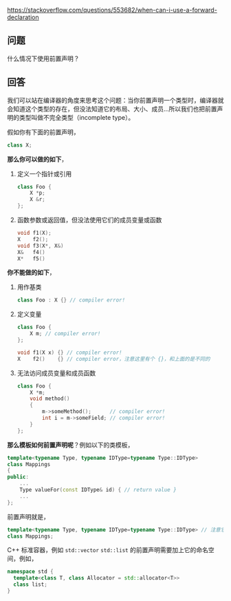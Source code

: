 <https://stackoverflow.com/questions/553682/when-can-i-use-a-forward-declaration>

## 问题

什么情况下使用前置声明？

## 回答

我们可以站在编译器的角度来思考这个问题：当你前置声明一个类型时，编译器就会知道这个类型的存在，但没法知道它的布局、大小、成员...所以我们也把前置声明的类型叫做不完全类型（incomplete type）。

假如你有下面的前置声明，

```c++
class X;
```

**那么你可以做的如下**，

1. 定义一个指针或引用

    ```c++
    class Foo {
        X *p;
        X &r;
    };
    ```

2. 函数参数或返回值，但没法使用它们的成员变量或函数

    ```c++
    void f1(X);
    X    f2();
    void f3(X*, X&)
    X&   f4()
    X*   f5()
    ```

**你不能做的如下**，

1. 用作基类

    ```c++
    class Foo : X {} // compiler error!
    ```

2. 定义变量

    ```c++
    class Foo {
        X m; // compiler error!
    };

    void f1(X x) {} // compiler error!
    X    f2()    {} // compiler error，注意这里有个 {}，和上面的是不同的
    ```

3. 无法访问成员变量和成员函数

    ```c++
    class Foo {
        X *m;            
        void method()            
        {
            m->someMethod();      // compiler error!
            int i = m->someField; // compiler error!
        }
    };
    ```

**那么模板如何前置声明呢**？例如以下的类模板，

```c++
template<typename Type, typename IDType=typename Type::IDType>
class Mappings
{
public:
    ...
    Type valueFor(const IDType& id) { // return value }
    ...
};
```

前置声明就是，

```c++
template<typename Type, typename IDType=typename Type::IDType> // 注意它的默认参数
class Mappings;
```

C++ 标准容器，例如 `std::vector` `std::list` 的前置声明需要加上它的命名空间，例如，

```c++
namespace std {
  template<class T, class Allocator = std::allocator<T>>
  class list;
}
```
